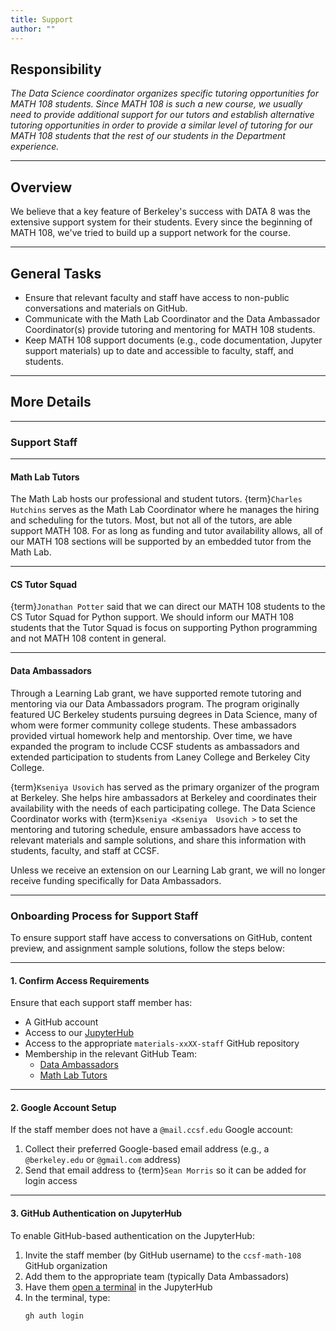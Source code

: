 ```yaml
---
title: Support
author: ""
---
```


## Responsibility
_The Data Science coordinator organizes specific tutoring opportunities for MATH 108 students. Since MATH 108 is such a new course, we usually need to provide additional support for our tutors and establish alternative tutoring opportunities in order to provide a similar level of tutoring for our MATH 108 students that the rest of our students in the Department experience._

---

## Overview
We believe that a key feature of Berkeley's success with DATA 8 was the extensive support system for their students. Every since the beginning of MATH 108, we've tried to build up a support network for the course. 

---

## General Tasks
- Ensure that relevant faculty and staff have access to non-public conversations and materials on GitHub.
- Communicate with the Math Lab Coordinator and the Data Ambassador Coordinator(s) provide tutoring and mentoring for MATH 108 students.
- Keep MATH 108 support documents (e.g., code documentation, Jupyter support materials) up to date and accessible to faculty, staff, and students.

---

## More Details

---

### Support Staff

---

#### Math Lab Tutors
The Math Lab hosts our professional and student tutors. {term}`Charles Hutchins` serves as the Math Lab Coordinator where he manages the hiring and scheduling for the tutors. Most, but not all of the tutors, are able support MATH 108. For as long as funding and tutor availability allows, all of our MATH 108 sections will be supported by an embedded tutor from the Math Lab.

---

#### CS Tutor Squad
{term}`Jonathan Potter` said that we can direct our MATH 108 students to the CS Tutor Squad for Python support. We should inform our MATH 108 students that the Tutor Squad is focus on supporting Python programming and not MATH 108 content in general.

---

#### Data Ambassadors
Through a Learning Lab grant, we have supported remote tutoring and mentoring via our Data Ambassadors program. The program originally featured UC Berkeley students pursuing degrees in Data Science, many of whom were former community college students. These ambassadors provided virtual homework help and mentorship. Over time, we have expanded the program to include CCSF students as ambassadors and extended participation to students from Laney College and Berkeley City College.

{term}`Kseniya Usovich` has served as the primary organizer of the program at Berkeley. She helps hire ambassadors at Berkeley and coordinates their availability with the needs of each participating college. The Data Science Coordinator works with {term}`Kseniya <Kseniya  Usovich >` to set the mentoring and tutoring schedule, ensure ambassadors have access to relevant materials and sample solutions, and share this information with students, faculty, and staff at CCSF.

Unless we receive an extension on our Learning Lab grant, we will no longer receive funding specifically for Data Ambassadors.

---

### Onboarding Process for Support Staff

To ensure support staff have access to conversations on GitHub, content preview, and assignment sample solutions, follow the steps below:

---

#### 1. Confirm Access Requirements

Ensure that each support staff member has:

- A GitHub account
- Access to our [JupyterHub](https://your-hub-url)
- Access to the appropriate `materials-xxXX-staff` GitHub repository
- Membership in the relevant GitHub Team:
  - [Data Ambassadors](https://github.com/orgs/ccsf-math-108/teams/data-ambassadors)
  - [Math Lab Tutors](https://github.com/orgs/ccsf-math-108/teams/math-lab-tutors)

---

#### 2. Google Account Setup

If the staff member does not have a `@mail.ccsf.edu` Google account:

1. Collect their preferred Google-based email address (e.g., a `@berkeley.edu` or `@gmail.com` address)
2. Send that email address to {term}`Sean Morris` so it can be added for login access

---

#### 3. GitHub Authentication on JupyterHub

To enable GitHub-based authentication on the JupyterHub:

1. Invite the staff member (by GitHub username) to the `ccsf-math-108` GitHub organization  
2. Add them to the appropriate team (typically Data Ambassadors)
3. Have them [open a terminal](https://jupyterlab.readthedocs.io/en/latest/user/terminal.html) in the JupyterHub
4. In the terminal, type:
   ```bash
   gh auth login
